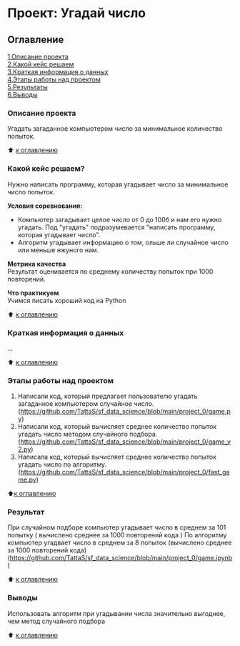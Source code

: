 # Проект: Угадай число

## Оглавление
[1.Описание проекта](https://github.com/TattaS/sf_data_science/blob/main/project_0/README.md#Описание-проекта)  
[2.Какой кейс решаем](https://github.com/TattaS/sf_data_science/blob/main/project_0/README.md#Какой-кейс-решаем?)  
[3.Краткая информация о данных](https://github.com/TattaS/sf_data_science/blob/main/project_0/README.md#Краткая-информация-о-данных)  
[4.Этапы работы над проектом](https://github.com/TattaS/sf_data_science/blob/main/project_0/README.md#Этапы-работы-над-проектом)  
[5.Результаты](https://github.com/TattaS/sf_data_science/blob/main/project_0/README.md#Результаты)  
[6.Выводы](https://github.com/TattaS/sf_data_science/blob/main/project_0/README.md#Выводы)

### Описание проекта
Угадать загаданное компьютером число за минимальное количество попыток.

:arrow_up: [к оглавлению](https://github.com/TattaS/sf_data_science/blob/main/project_0/README.md#Оглавление)

### Какой кейс решаем?
Нужно написать программу, которая угадывает число за минимальное число попыток.

**Условия соревнования:**
- Компьютер загадывает целое число от 0 до 100б и нам его нужно угадать. Под "угадать" подразумевается "написать программу, которая угадывает число".
- Алгоритм угадывает информацию о том, ольше ли случайное число или меньше нжуного нам.

**Метрика качества**  
Результат оценивается по среднему количеству попыток при 1000 повторений.

**Что практикуем**  
Учимся писать хороший код на Python

:arrow_up: [к оглавлению](https://github.com/TattaS/sf_data_science/blob/main/project_0/README.md#Оглавление)

### Краткая информация о данных  
...

:arrow_up: [к оглавлению](https://github.com/TattaS/sf_data_science/blob/main/project_0/README.md#Оглавление)

### Этапы работы над проектом  
1. Написали код, который предлагает пользователю угадать загаданное компьютером случайное число. (https://github.com/TattaS/sf_data_science/blob/main/project_0/game.py)  
2. Написали код, который вычисляет среднее количество попыток угадать число методом случайного подбора. (https://github.com/TattaS/sf_data_science/blob/main/project_0/game_v2.py)
3. Написала код, который вычисляет среднее количество попыток угадать число по алгоритму. (https://github.com/TattaS/sf_data_science/blob/main/project_0/fast_game.py)

:arrow_up:[к оглавлению](https://github.com/TattaS/sf_data_science/blob/main/project_0/README.md#Оглавление)

### Результат
При случайном подборе компьютер угадывает число в среднем за 101 попытку ( вычислено среднее за 1000 повторений кода )
По алгоритму компьютер угадвает число в среднем за 8 попыток (вычислено среднее за 1000 повторений кода)
(https://github.com/TattaS/sf_data_science/blob/main/project_0/game.ipynb)

:arrow_up: [к оглавлению](https://github.com/TattaS/sf_data_science/blob/main/project_0/README.md#Оглавление)

### Выводы
Использовать алгоритм при угадывании числа значительно выгоднее, чем метод случайного подбора

:arrow_up: [к оглавлению](https://github.com/TattaS/sf_data_science/blob/main/project_0/README.md#Оглавление)

